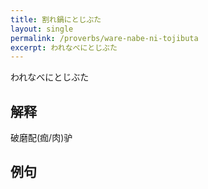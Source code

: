 ```yaml
---
title: 割れ鍋にとじぶた  
layout: single
permalink: /proverbs/ware-nabe-ni-tojibuta
excerpt: われなべにとじぶた
---
```


われなべにとじぶた

## 解释

破磨配(痂/肉)驴

## 例句

